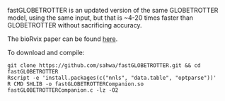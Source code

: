 fastGLOBETROTTER is an updated version of the same GLOBETROTTER model, using the same input, but that is ~4-20 times faster than GLOBETROTTER without sacrificing accuracy. 

The bioRvix paper can be found [here](https://www.biorxiv.org/content/10.1101/2021.08.12.455263v1).

To download and compile:

```
git clone https://github.com/sahwa/fastGLOBETROTTER.git && cd fastGLOBETROTTER
Rscript -e 'install.packages(c("nnls", "data.table", "optparse"))'
R CMD SHLIB -o fastGLOBETROTTERCompanion.so fastGLOBETROTTERCompanion.c -lz -O2
```  
